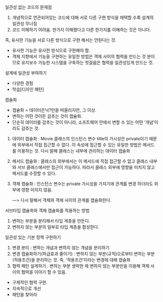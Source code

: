 일관성 없는 코드의 문제점

1. 개념적으로 연관되어있는 코드에 대해 서로 다른 구현 방식을 채택할 수록 설계의 일관성 무너짐
2. 코드 이해하기 어려움. 한가지 이해했다고 다른 한가지를 이해하는 것은 아니다.

즉, 유사한 기능을 서로 다른 방식으로 구현 해서는 안된다는 것.

- 유사한 기능은 유사한 방식으로 구현해야 함.
- 객체 지향에서 기능을 구현하는 유일한 방법은 객체 사이의 협력을 만드는 것 분이므로 유지보수 가능한 시스템을 구축하는 첫걸음은 협력을 일관성있게 만드는 것.

설계에 일관성 부여하기

- 다양한 경험
- 학습[디자인 패턴]

캡슐화

- 캡슐화 = 데이터은닉?만을 떠올리지만, 그 이상.
- 변하는 어떤 것이든 감추는 것이 캡슐화.
- 단순히 데이터를 감추는 것이 아니라, 소프트웨어 안에서 변할 수 있는 어떤 ‘개념’이라도 감추는 것.

1. 데이터 캡슐화 : Movie 클래스의 인스턴스 변수 title의 가시성은 private이기 때문에 외부에서 직접 접근할 수 없다. 이 속성에 접근할 수 있는 유일한 방법은 메서드를 이용하는 것. 다시 말해 클래스는 내부에 관리하는 데이터 캡슐화
2. 메서드 캡슐화 : 클래스의 외부에서는 이 메서드에 직접 접근할 수 없고 클래스 내부와 서브 클래스에서만 접근이 가능하다. 따라서 클래스 외부에 영향을 미치지 않고 메서드를 수정할 수 있다. 
3. 객체 캡슐화 : 인스턴스 변수는 private 가시성을 가지기에 관계를 변경 하더라도 외부에 영향 미치지 않음. 
    
    —> 다시 말해서 객체와 객체 사이의 관계를 캡슐화한다. 
    

 서브타입 캡슐화와 객체 캡슐화를 적용하는 방법

1. 변하는 부분을 분리해서 타입 계층을 만든다.
2. 변하지 않는 부분의 일부로 타입 계층을 합성한다.

일관성 있는 기본 정책 구현하기

1. 변경 분리 : 변하는 개념과 변하지 않는 개념을 분리하기
2. 변경 캡슐화하기(파급효과 줄이기) : 변하지 않는 부분(규칙)으로부터 변하는 부분(적용조건)을 분리하는 것. 즉, ‘적용조건’이라는 변경에 대해 캡슐화
3. 협력 패턴 설계하기 : 변하는 부분 생략한 체 변하지 않는 부분만을 이용해 객체 사이의 협력을 이야기 할 수 있음.

- 구체적인 협력 구현.
- 지속적으로 개선
- 패턴을 찾아라
